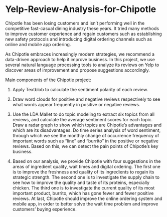 # Yelp-Review-Analysis-for-Chipotle

Chipotle has been losing customers and isn’t performing well in the competitive fast-casual dining industry these years. It tried many methods to improve customer experience and regain customers such as establishing new safety protocols and introducing digital ordering channels such as online and mobile app ordering. 

As Chipotle embraces increasingly modern strategies, we recommend a data-driven approach to help it improve business. 
In this project, we use several natural language processing tools to analyze its reviews on Yelp to discover areas of improvement and propose suggestions accordingly.


Main components of the Chipotle project:
1. Apply Textblob to calculate the sentiment polarity of each review.

2. Draw word clouds for positive and negative reviews respectively to see what words appear frequently in positive or negative reviews.

3. Use the LDA Mallet to do topic modeling to extract six topics from all reviews, and calculate the average sentiment scores for each topic. Draw a radar graph to show which topics are Chipotle’s advantages and which are its disadvantages.
Do time series analysis of word sentiment, through which we see the monthly change of occurrence frequency of important words such as “line” and “burrito” in the positive or negative reviews. Based on this, we can detect the pain points of Chipotle’s key business.

4. Based on our analysis, we provide Chipotle with four suggestions in the areas of ingredient quality, wait times and digital ordering. The first one is to improve the freshness and quality of its ingredients to regain its strategic strength. The second one is to investigate the supply chain to see how to improve the quality and taste of its proteins, especially chicken. The third one is to investigate the current quality of its most important product, burrito, which has gone fewer and fewer positive reviews. At last, Chipotle should improve the online ordering system and mobile app, in order to better solve the wait time problem and improve customers’ buying experience.
